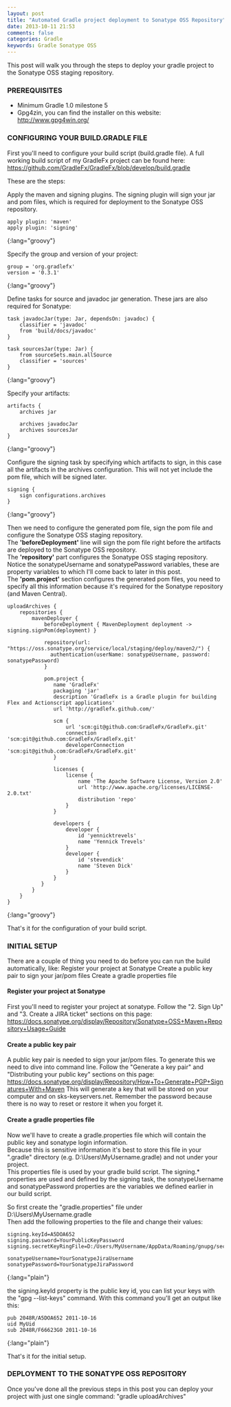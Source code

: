 ```yaml
---
layout: post
title: "Automated Gradle project deployment to Sonatype OSS Repository"
date: 2013-10-11 21:53
comments: false
categories: Gradle
keywords: Gradle Sonatype OSS
---
```


This post will walk you through the steps to deploy your gradle project to the Sonatype OSS staging repository.

<!--more-->

### PREREQUISITES

* Minimum Gradle 1.0 milestone 5
* Gpg4zin, you can find the installer on this website: http://www.gpg4win.org/

### CONFIGURING YOUR BUILD.GRADLE FILE
First you'll need to configure your build script (build.gradle file). A full working build script of my GradleFx project can be found here:  
https://github.com/GradleFx/GradleFx/blob/develop/build.gradle

These are the steps:

Apply the maven and signing plugins. The signing plugin will sign your jar and pom files, which is required for deployment to the Sonatype OSS repository.

	apply plugin: 'maven'
	apply plugin: 'signing'
{:lang="groovy"}

Specify the group and version of your project:

	group = 'org.gradlefx'
	version = '0.3.1'
{:lang="groovy"}

Define tasks for source and javadoc jar generation. These jars are also required for Sonatype:

	task javadocJar(type: Jar, dependsOn: javadoc) {
		classifier = 'javadoc'
		from 'build/docs/javadoc'
	}

	task sourcesJar(type: Jar) {
		from sourceSets.main.allSource
		classifier = 'sources'
	}
{:lang="groovy"}

Specify your artifacts:

	artifacts {
		archives jar

		archives javadocJar
		archives sourcesJar
	}
{:lang="groovy"}

Configure the signing task by specifying which artifacts to sign, in this case all the artifacts in the archives configuration. This will not yet include the pom file, which will be signed later.

	signing {
		sign configurations.archives
	}
{:lang="groovy"}

Then we need to configure the generated pom file, sign the pom file and configure the Sonatype OSS staging repository.  
The **'beforeDeployment'** line will sign the pom file right before the artifacts are deployed to the Sonatype OSS repository.  
The **'repository'** part configures the Sonatype OSS staging repository. Notice the sonatypeUsername and sonatypePassword variables, these are property variables to which I'll come back to later in this post.  
The **'pom.project'** section configures the generated pom files, you need to specify all this information because it's required for the Sonatype repository (and Maven Central).

	uploadArchives {
		repositories {
			mavenDeployer {
				beforeDeployment { MavenDeployment deployment -> signing.signPom(deployment) }

				repository(url: "https://oss.sonatype.org/service/local/staging/deploy/maven2/") {
				  authentication(userName: sonatypeUsername, password: sonatypePassword)
				}

				pom.project {
				   name 'GradleFx'
				   packaging 'jar'
				   description 'GradleFx is a Gradle plugin for building Flex and Actionscript applications'
				   url 'http://gradlefx.github.com/'

				   scm {
					   url 'scm:git@github.com:GradleFx/GradleFx.git'
					   connection 'scm:git@github.com:GradleFx/GradleFx.git'
					   developerConnection 'scm:git@github.com:GradleFx/GradleFx.git'
				   }

				   licenses {
					   license {
						   name 'The Apache Software License, Version 2.0'
						   url 'http://www.apache.org/licenses/LICENSE-2.0.txt'
						   distribution 'repo'
					   }
				   }

				   developers {
					   developer {
						   id 'yennicktrevels'
						   name 'Yennick Trevels'
					   }
					   developer {
						   id 'stevendick'
						   name 'Steven Dick'
					   }
				   }
			   }
			}
		}
	}
{:lang="groovy"}  

That's it for the configuration of your build script.

### INITIAL SETUP
There are a couple of thing you need to do before you can run the build automatically, like:
Register your project at Sonatype
Create a public key pair to sign your jar/pom files
Create a gradle properties file

#### Register your project at Sonatype

First you'll need to register your project at sonatype. Follow the "2. Sign Up" and "3. Create a JIRA ticket" sections on this page: https://docs.sonatype.org/display/Repository/Sonatype+OSS+Maven+Repository+Usage+Guide

#### Create a public key pair

A public key pair is needed to sign your jar/pom files. To generate this we need to dive into command line. Follow the "Generate a key pair" and "Distributing your public key" sections on this page: https://docs.sonatype.org/display/Repository/How+To+Generate+PGP+Signatures+With+Maven
This will generate a key that will be stored on your computer and on sks-keyservers.net. Remember the password because there is no way to reset or restore it when you forget it.

#### Create a gradle properties file

Now we'll have to create a gradle.properties file which will contain the public key and sonatype login information.  
Because this is sensitive information it's best to store this file in your ".gradle" directory (e.g. D:\Users\MyUsername\.gradle) and not under your project.  
This properties file is used by your gradle build script. The signing.* properties are used and defined by the signing task, the sonatypeUsername and sonatypePassword properties are the variables we defined earlier in our build script.  

So first create the "gradle.properties" file under D:\Users\MyUsername\.gradle  
Then add the following properties to the file and change their values:


	signing.keyId=A5DOA652
	signing.password=YourPublicKeyPassword
	signing.secretKeyRingFile=D:/Users/MyUsername/AppData/Roaming/gnupg/secring.gpg

	sonatypeUsername=YourSonatypeJiraUsername
	sonatypePassword=YourSonatypeJiraPassword
{:lang="plain"}

the signing.keyId property is the public key id, you can list your keys with the "gpg --list-keys" command. With this command you'll get an output like this:

	pub 2048R/A5DOA652 2011-10-16
	uid MyUid
	sub 2048R/F66623G0 2011-10-16
{:lang="plain"}

That's it for the initial setup.

### DEPLOYMENT TO THE SONATYPE OSS REPOSITORY
Once you've done all the previous steps in this post you can deploy your project with just one single command: "gradle uploadArchives"
